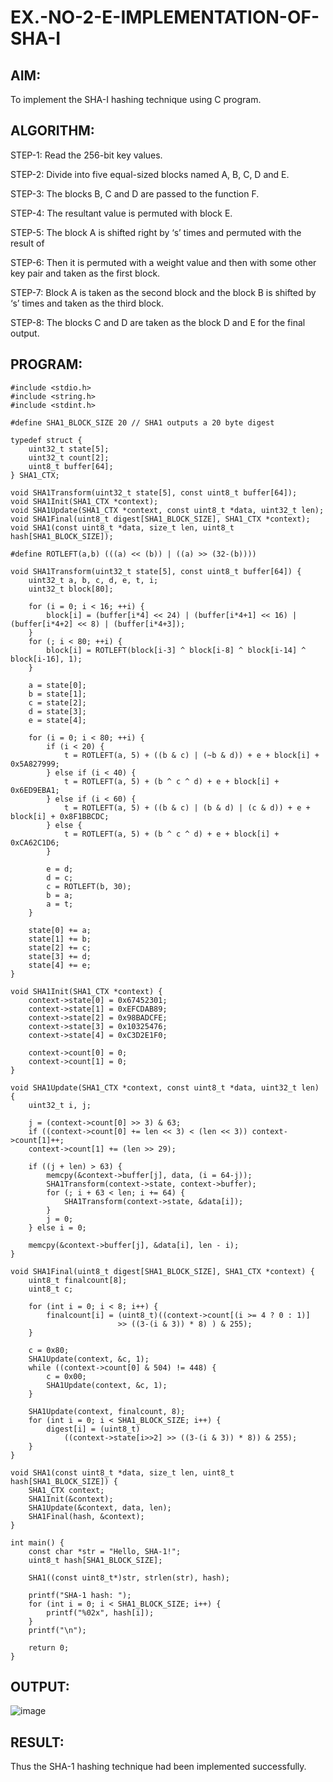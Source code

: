 # EX.-NO-2-E-IMPLEMENTATION-OF-SHA-I

## AIM:
  To implement the SHA-I hashing technique using C program.
  
## ALGORITHM:

  STEP-1: Read the 256-bit key values.
  
  STEP-2: Divide into five equal-sized blocks named A, B, C, D and E.
  
  STEP-3: The blocks B, C and D are passed to the function F.
  
  STEP-4: The resultant value is permuted with block E.
  
  STEP-5: The block A is shifted right by ‘s’ times and permuted with the result of
  
  
  STEP-6: Then it is permuted with a weight value and then with some other key pair and taken as the first block.
  
  STEP-7: Block A is taken as the second block and the block B is shifted by ‘s’ times and taken as the third block.
  
  STEP-8: The blocks C and D are taken as the block D and E for the final output.

## PROGRAM:
```
#include <stdio.h>
#include <string.h>
#include <stdint.h>

#define SHA1_BLOCK_SIZE 20 // SHA1 outputs a 20 byte digest

typedef struct {
    uint32_t state[5];
    uint32_t count[2];
    uint8_t buffer[64];
} SHA1_CTX;

void SHA1Transform(uint32_t state[5], const uint8_t buffer[64]);
void SHA1Init(SHA1_CTX *context);
void SHA1Update(SHA1_CTX *context, const uint8_t *data, uint32_t len);
void SHA1Final(uint8_t digest[SHA1_BLOCK_SIZE], SHA1_CTX *context);
void SHA1(const uint8_t *data, size_t len, uint8_t hash[SHA1_BLOCK_SIZE]);

#define ROTLEFT(a,b) (((a) << (b)) | ((a) >> (32-(b))))

void SHA1Transform(uint32_t state[5], const uint8_t buffer[64]) {
    uint32_t a, b, c, d, e, t, i;
    uint32_t block[80];

    for (i = 0; i < 16; ++i) {
        block[i] = (buffer[i*4] << 24) | (buffer[i*4+1] << 16) | (buffer[i*4+2] << 8) | (buffer[i*4+3]);
    }
    for (; i < 80; ++i) {
        block[i] = ROTLEFT(block[i-3] ^ block[i-8] ^ block[i-14] ^ block[i-16], 1);
    }

    a = state[0];
    b = state[1];
    c = state[2];
    d = state[3];
    e = state[4];

    for (i = 0; i < 80; ++i) {
        if (i < 20) {
            t = ROTLEFT(a, 5) + ((b & c) | (~b & d)) + e + block[i] + 0x5A827999;
        } else if (i < 40) {
            t = ROTLEFT(a, 5) + (b ^ c ^ d) + e + block[i] + 0x6ED9EBA1;
        } else if (i < 60) {
            t = ROTLEFT(a, 5) + ((b & c) | (b & d) | (c & d)) + e + block[i] + 0x8F1BBCDC;
        } else {
            t = ROTLEFT(a, 5) + (b ^ c ^ d) + e + block[i] + 0xCA62C1D6;
        }

        e = d;
        d = c;
        c = ROTLEFT(b, 30);
        b = a;
        a = t;
    }

    state[0] += a;
    state[1] += b;
    state[2] += c;
    state[3] += d;
    state[4] += e;
}

void SHA1Init(SHA1_CTX *context) {
    context->state[0] = 0x67452301;
    context->state[1] = 0xEFCDAB89;
    context->state[2] = 0x98BADCFE;
    context->state[3] = 0x10325476;
    context->state[4] = 0xC3D2E1F0;

    context->count[0] = 0;
    context->count[1] = 0;
}

void SHA1Update(SHA1_CTX *context, const uint8_t *data, uint32_t len) {
    uint32_t i, j;

    j = (context->count[0] >> 3) & 63;
    if ((context->count[0] += len << 3) < (len << 3)) context->count[1]++;
    context->count[1] += (len >> 29);

    if ((j + len) > 63) {
        memcpy(&context->buffer[j], data, (i = 64-j));
        SHA1Transform(context->state, context->buffer);
        for (; i + 63 < len; i += 64) {
            SHA1Transform(context->state, &data[i]);
        }
        j = 0;
    } else i = 0;

    memcpy(&context->buffer[j], &data[i], len - i);
}

void SHA1Final(uint8_t digest[SHA1_BLOCK_SIZE], SHA1_CTX *context) {
    uint8_t finalcount[8];
    uint8_t c;

    for (int i = 0; i < 8; i++) {
        finalcount[i] = (uint8_t)((context->count[(i >= 4 ? 0 : 1)]
                        >> ((3-(i & 3)) * 8) ) & 255);
    }

    c = 0x80;
    SHA1Update(context, &c, 1);
    while ((context->count[0] & 504) != 448) {
        c = 0x00;
        SHA1Update(context, &c, 1);
    }

    SHA1Update(context, finalcount, 8);
    for (int i = 0; i < SHA1_BLOCK_SIZE; i++) {
        digest[i] = (uint8_t)
            ((context->state[i>>2] >> ((3-(i & 3)) * 8)) & 255);
    }
}

void SHA1(const uint8_t *data, size_t len, uint8_t hash[SHA1_BLOCK_SIZE]) {
    SHA1_CTX context;
    SHA1Init(&context);
    SHA1Update(&context, data, len);
    SHA1Final(hash, &context);
}

int main() {
    const char *str = "Hello, SHA-1!";
    uint8_t hash[SHA1_BLOCK_SIZE];
    
    SHA1((const uint8_t*)str, strlen(str), hash);
    
    printf("SHA-1 hash: ");
    for (int i = 0; i < SHA1_BLOCK_SIZE; i++) {
        printf("%02x", hash[i]);
    }
    printf("\n");
    
    return 0;
}
``` 

## OUTPUT:

![image](https://github.com/user-attachments/assets/d59d5a2b-f897-48ff-ad57-aa193c2a34fa)


## RESULT:
  Thus the SHA-1 hashing technique had been implemented successfully.
  
